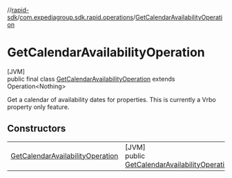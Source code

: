 //[rapid-sdk](../../../index.md)/[com.expediagroup.sdk.rapid.operations](../index.md)/[GetCalendarAvailabilityOperation](index.md)

# GetCalendarAvailabilityOperation

[JVM]\
public final class [GetCalendarAvailabilityOperation](index.md) extends Operation&lt;Nothing&gt;

Get a calendar of availability dates for properties. This is currently a Vrbo property only feature.

## Constructors

| | |
|---|---|
| [GetCalendarAvailabilityOperation](-get-calendar-availability-operation.md) | [JVM]<br>public [GetCalendarAvailabilityOperation](index.md)[GetCalendarAvailabilityOperation](-get-calendar-availability-operation.md)([GetCalendarAvailabilityOperationParams](../-get-calendar-availability-operation-params/index.md)params) |
